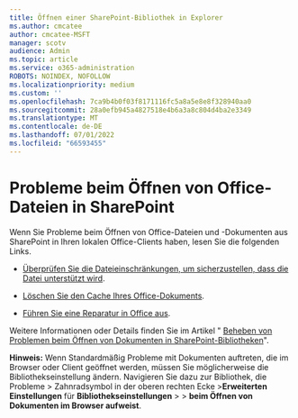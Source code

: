 ```yaml
---
title: Öffnen einer SharePoint-Bibliothek in Explorer
ms.author: cmcatee
author: cmcatee-MSFT
manager: scotv
audience: Admin
ms.topic: article
ms.service: o365-administration
ROBOTS: NOINDEX, NOFOLLOW
ms.localizationpriority: medium
ms.custom: ''
ms.openlocfilehash: 7ca9b4b0f03f8171116fc5a8a5e8e8f328940aa0
ms.sourcegitcommit: 28a0efb945a4827518e4b6a3a8c804d4ba2e3349
ms.translationtype: MT
ms.contentlocale: de-DE
ms.lasthandoff: 07/01/2022
ms.locfileid: "66593455"
---
```

# <a name="problems-opening-office-files-from-sharepoint"></a>Probleme beim Öffnen von Office-Dateien in SharePoint

Wenn Sie Probleme beim Öffnen von Office-Dateien und -Dokumenten aus SharePoint in Ihren lokalen Office-Clients haben, lesen Sie die folgenden Links. 

- [Überprüfen Sie die Dateieinschränkungen, um sicherzustellen, dass die Datei unterstützt wird](https://support.microsoft.com/office/restrictions-and-limitations-in-onedrive-and-sharepoint-64883a5d-228e-48f5-b3d2-eb39e07630fa).

- [Löschen Sie den Cache Ihres Office-Dokuments](https://support.microsoft.com/topic/delete-your-office-document-cache-b1d3765e-d71b-4bb8-99ca-acd22c42995d).

- [Führen Sie eine Reparatur in Office aus](https://support.microsoft.com/office/repair-an-office-application-7821d4b6-7c1d-4205-aa0e-a6b40c5bb88b).

Weitere Informationen oder Details finden Sie im Artikel " [Beheben von Problemen beim Öffnen von Dokumenten in SharePoint-Bibliotheken](https://support.microsoft.com/office/fix-problems-opening-documents-in-sharepoint-libraries-31329fa1-4ad0-47fc-95d8-bb0c5b12a536)".

**Hinweis:** Wenn Standardmäßig Probleme mit Dokumenten auftreten, die im Browser oder Client geöffnet werden, müssen Sie möglicherweise die Bibliothekseinstellung ändern. Navigieren Sie dazu zur Bibliothek, die Probleme > Zahnradsymbol in der oberen rechten Ecke >**Erweiterten Einstellungen** für **Bibliothekseinstellungen** >   > **beim Öffnen von Dokumenten im Browser aufweist**.

